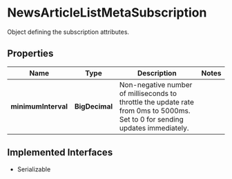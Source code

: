 

# NewsArticleListMetaSubscription

Object defining the subscription attributes.

## Properties

Name | Type | Description | Notes
------------ | ------------- | ------------- | -------------
**minimumInterval** | **BigDecimal** | Non-negative number of milliseconds to throttle the update rate from 0ms to 5000ms. Set to 0 for sending updates immediately. | 


## Implemented Interfaces

* Serializable


